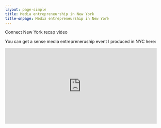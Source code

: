 ```yaml
---
layout: page-simple
title: Media entrepreneurship in New York 
title-onpage: Media entrepreneurship in New York 
---
```

<p class="lead">Connect New York recap video</p>

<p>You can get a sense media entrepreneruship event I produced in NYC here:</p>

<iframe width="500" height="250" src="https://www.youtube.com/embed/YItN4e3RPg0?rel=0" frameborder="0" allow="autoplay; encrypted-media" allowfullscreen></iframe>
